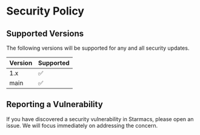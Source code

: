 # Security Policy

## Supported Versions

The following versions will be supported for any and all security updates.


| Version | Supported          |
| ------- | ------------------ |
| 1.x     | :white_check_mark: |
| main    | :white_check_mark: |

## Reporting a Vulnerability

If you have discovered a security vulnerability in Starmacs, please open an issue.
We will focus immediately on addressing the concern.
